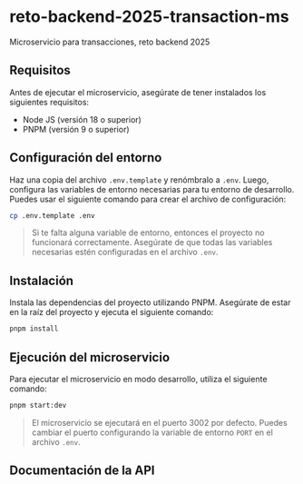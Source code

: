 # reto-backend-2025-transaction-ms

Microservicio para transacciones, reto backend 2025

## Requisitos

Antes de ejecutar el microservicio, asegúrate de tener instalados los siguientes requisitos:

- Node JS (versión 18 o superior)
- PNPM (versión 9 o superior)

## Configuración del entorno

Haz una copia del archivo `.env.template` y renómbralo a `.env`. Luego, configura las variables de entorno necesarias para tu entorno de desarrollo. Puedes usar el siguiente comando para crear el archivo de configuración:

```bash
cp .env.template .env
```

> Si te falta alguna variable de entorno, entonces el proyecto no funcionará correctamente. Asegúrate de que todas las variables necesarias estén configuradas en el archivo `.env`.

## Instalación

Instala las dependencias del proyecto utilizando PNPM. Asegúrate de estar en la raíz del proyecto y ejecuta el siguiente comando:

```bash
pnpm install
```

## Ejecución del microservicio

Para ejecutar el microservicio en modo desarrollo, utiliza el siguiente comando:

```bash
pnpm start:dev
```

> El microservicio se ejecutará en el puerto 3002 por defecto. Puedes cambiar el puerto configurando la variable de entorno `PORT` en el archivo `.env`.

## Documentación de la API
